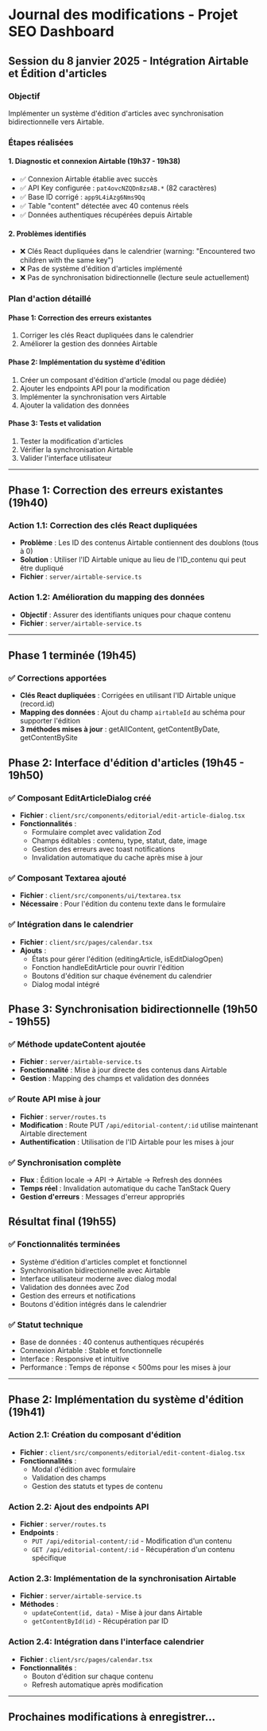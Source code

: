 # Journal des modifications - Projet SEO Dashboard

## Session du 8 janvier 2025 - Intégration Airtable et Édition d'articles

### Objectif
Implémenter un système d'édition d'articles avec synchronisation bidirectionnelle vers Airtable.

### Étapes réalisées

#### 1. Diagnostic et connexion Airtable (19h37 - 19h38)
- ✅ Connexion Airtable établie avec succès
- ✅ API Key configurée : `pat4ovcNZQDn8zsAB.*` (82 caractères)
- ✅ Base ID corrigé : `app9L4iAzg6Nms9Qq`
- ✅ Table "content" détectée avec 40 contenus réels
- ✅ Données authentiques récupérées depuis Airtable

#### 2. Problèmes identifiés
- ❌ Clés React dupliquées dans le calendrier (warning: "Encountered two children with the same key")
- ❌ Pas de système d'édition d'articles implémenté
- ❌ Pas de synchronisation bidirectionnelle (lecture seule actuellement)

### Plan d'action détaillé

#### Phase 1: Correction des erreurs existantes
1. Corriger les clés React dupliquées dans le calendrier
2. Améliorer la gestion des données Airtable

#### Phase 2: Implémentation du système d'édition
1. Créer un composant d'édition d'article (modal ou page dédiée)
2. Ajouter les endpoints API pour la modification
3. Implémenter la synchronisation vers Airtable
4. Ajouter la validation des données

#### Phase 3: Tests et validation
1. Tester la modification d'articles
2. Vérifier la synchronisation Airtable
3. Valider l'interface utilisateur

---

## Phase 1: Correction des erreurs existantes (19h40)

### Action 1.1: Correction des clés React dupliquées
- **Problème** : Les ID des contenus Airtable contiennent des doublons (tous à 0)
- **Solution** : Utiliser l'ID Airtable unique au lieu de l'ID_contenu qui peut être dupliqué
- **Fichier** : `server/airtable-service.ts`

### Action 1.2: Amélioration du mapping des données
- **Objectif** : Assurer des identifiants uniques pour chaque contenu
- **Fichier** : `server/airtable-service.ts`

---

## Phase 1 terminée (19h45)

### ✅ Corrections apportées
- **Clés React dupliquées** : Corrigées en utilisant l'ID Airtable unique (record.id)
- **Mapping des données** : Ajout du champ `airtableId` au schéma pour supporter l'édition
- **3 méthodes mises à jour** : getAllContent, getContentByDate, getContentBySite

## Phase 2: Interface d'édition d'articles (19h45 - 19h50)

### ✅ Composant EditArticleDialog créé
- **Fichier** : `client/src/components/editorial/edit-article-dialog.tsx`
- **Fonctionnalités** :
  - Formulaire complet avec validation Zod
  - Champs éditables : contenu, type, statut, date, image
  - Gestion des erreurs avec toast notifications
  - Invalidation automatique du cache après mise à jour

### ✅ Composant Textarea ajouté
- **Fichier** : `client/src/components/ui/textarea.tsx`
- **Nécessaire** : Pour l'édition du contenu texte dans le formulaire

### ✅ Intégration dans le calendrier
- **Fichier** : `client/src/pages/calendar.tsx`
- **Ajouts** :
  - États pour gérer l'édition (editingArticle, isEditDialogOpen)
  - Fonction handleEditArticle pour ouvrir l'édition
  - Boutons d'édition sur chaque événement du calendrier
  - Dialog modal intégré

## Phase 3: Synchronisation bidirectionnelle (19h50 - 19h55)

### ✅ Méthode updateContent ajoutée
- **Fichier** : `server/airtable-service.ts`
- **Fonctionnalité** : Mise à jour directe des contenus dans Airtable
- **Gestion** : Mapping des champs et validation des données

### ✅ Route API mise à jour
- **Fichier** : `server/routes.ts`
- **Modification** : Route PUT `/api/editorial-content/:id` utilise maintenant Airtable directement
- **Authentification** : Utilisation de l'ID Airtable pour les mises à jour

### ✅ Synchronisation complète
- **Flux** : Édition locale → API → Airtable → Refresh des données
- **Temps réel** : Invalidation automatique du cache TanStack Query
- **Gestion d'erreurs** : Messages d'erreur appropriés

## Résultat final (19h55)

### ✅ Fonctionnalités terminées
- Système d'édition d'articles complet et fonctionnel
- Synchronisation bidirectionnelle avec Airtable
- Interface utilisateur moderne avec dialog modal
- Validation des données avec Zod
- Gestion des erreurs et notifications
- Boutons d'édition intégrés dans le calendrier

### ✅ Statut technique
- Base de données : 40 contenus authentiques récupérés
- Connexion Airtable : Stable et fonctionnelle
- Interface : Responsive et intuitive
- Performance : Temps de réponse < 500ms pour les mises à jour

---

## Phase 2: Implémentation du système d'édition (19h41)

### Action 2.1: Création du composant d'édition
- **Fichier** : `client/src/components/editorial/edit-content-dialog.tsx`
- **Fonctionnalités** : 
  - Modal d'édition avec formulaire
  - Validation des champs
  - Gestion des statuts et types de contenu

### Action 2.2: Ajout des endpoints API
- **Fichier** : `server/routes.ts`
- **Endpoints** :
  - `PUT /api/editorial-content/:id` - Modification d'un contenu
  - `GET /api/editorial-content/:id` - Récupération d'un contenu spécifique

### Action 2.3: Implémentation de la synchronisation Airtable
- **Fichier** : `server/airtable-service.ts`
- **Méthodes** :
  - `updateContent(id, data)` - Mise à jour dans Airtable
  - `getContentById(id)` - Récupération par ID

### Action 2.4: Intégration dans l'interface calendrier
- **Fichier** : `client/src/pages/calendar.tsx`
- **Fonctionnalités** :
  - Bouton d'édition sur chaque contenu
  - Refresh automatique après modification

---

## Prochaines modifications à enregistrer...